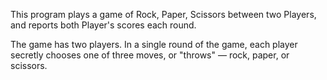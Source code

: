 This program plays a game of Rock, Paper, Scissors between two Players, and reports both Player's scores each round.

The game has two players. In a single round of the game, each player secretly chooses one of three moves, or "throws" — rock, paper, or scissors.
